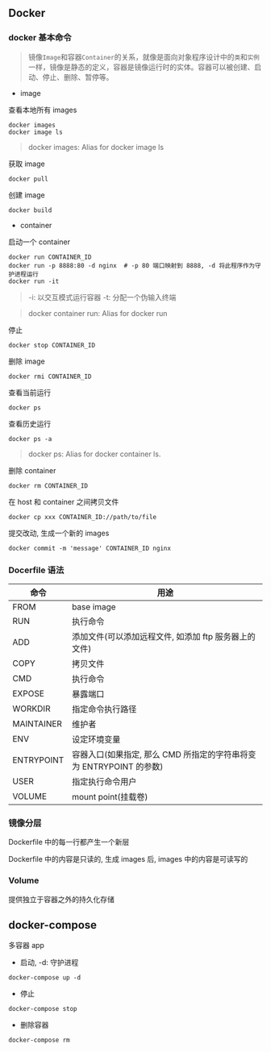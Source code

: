 ## Docker

### docker 基本命令

> 镜像`Image`和容器`Container`的关系，就像是面向对象程序设计中的`类`和`实例`一样，镜像是静态的定义，容器是镜像运行时的实体。容器可以被创建、启动、停止、删除、暂停等。

* image

查看本地所有 images
```
docker images
docker image ls
```

> docker images: Alias for docker image ls

获取 image
```
docker pull
```

创建 image
```
docker build
```

* container

启动一个 container
```
docker run CONTAINER_ID
docker run -p 8888:80 -d nginx  # -p 80 端口映射到 8888, -d 将此程序作为守护进程运行
docker run -it
```

> -i: 以交互模式运行容器
> -t: 分配一个伪输入终端

> docker container run: Alias for docker run

停止
```
docker stop CONTAINER_ID
```

删除 image
```
docker rmi CONTAINER_ID
```

查看当前运行
```
docker ps
```

查看历史运行
```
docker ps -a
```

> docker ps: Alias for docker container ls.

删除 container
```
docker rm CONTAINER_ID
```

在 host 和 container 之间拷贝文件
```
docker cp xxx CONTAINER_ID://path/to/file
```

提交改动, 生成一个新的 images
```
docker commit -m 'message' CONTAINER_ID nginx
```

### Docerfile 语法

| 命令       | 用途                                                                |
|------------|---------------------------------------------------------------------|
| FROM       | base image                                                          |
| RUN        | 执行命令                                                            |
| ADD        | 添加文件(可以添加远程文件, 如添加 ftp 服务器上的文件)               |
| COPY       | 拷贝文件                                                            |
| CMD        | 执行命令                                                            |
| EXPOSE     | 暴露端口                                                            |
| WORKDIR    | 指定命令执行路径                                                    |
| MAINTAINER | 维护者                                                              |
| ENV        | 设定环境变量                                                        |
| ENTRYPOINT | 容器入口(如果指定, 那么 CMD 所指定的字符串将变为 ENTRYPOINT 的参数) |
| USER       | 指定执行命令用户                                                    |
| VOLUME     | mount point(挂载卷)                                                 |

### 镜像分层

Dockerfile 中的每一行都产生一个新层

Dockerfile 中的内容是只读的, 生成 images 后, images 中的内容是可读写的

### Volume

提供独立于容器之外的持久化存储

## docker-compose

多容器 app

* 启动, -d: 守护进程
```
docker-compose up -d
```

* 停止
```
docker-compose stop
```

* 删除容器
```
docker-compose rm
```
